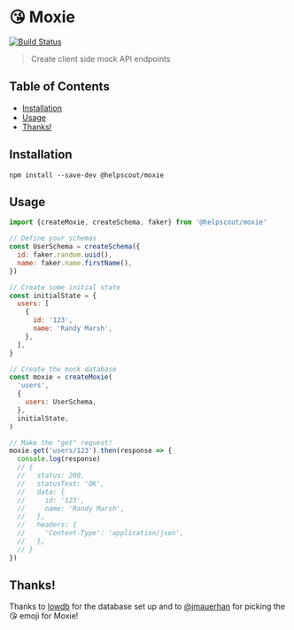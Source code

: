 # 😘 Moxie

[![Build Status](https://travis-ci.org/helpscout/moxie.svg?branch=master)](https://travis-ci.org/helpscout/moxie)

> Create client side mock API endpoints

## Table of Contents

<!-- START doctoc generated TOC please keep comment here to allow auto update -->
<!-- DON'T EDIT THIS SECTION, INSTEAD RE-RUN doctoc TO UPDATE -->

- [Installation](#installation)
- [Usage](#usage)
- [Thanks!](#thanks)

<!-- END doctoc generated TOC please keep comment here to allow auto update -->

## Installation

```
npm install --save-dev @helpscout/moxie
```

## Usage

```js
import {createMoxie, createSchema, faker} from '@helpscout/moxie'

// Define your schemas
const UserSchema = createSchema({
  id: faker.random.uuid(),
  name: faker.name.firstName(),
})

// Create some initial state
const initialState = {
  users: [
    {
      id: '123',
      name: 'Randy Marsh',
    },
  ],
}

// Create the mock database
const moxie = createMoxie(
  'users',
  {
    users: UserSchema,
  },
  initialState,
)

// Make the "get" request!
moxie.get('users/123').then(response => {
  console.log(response)
  // {
  //   status: 200,
  //   statusText: 'OK',
  //   data: {
  //     id: '123',
  //     name: 'Randy Marsh',
  //   },
  //   headers: {
  //     'Content-Type': 'application/json',
  //   },
  // }
})
```

## Thanks!

Thanks to [lowdb](https://github.com/lowdb/lowdb) for the database set up and to [@jmauerhan](https://github.com/jmauerhan) for picking the 😘 emoji for Moxie!
